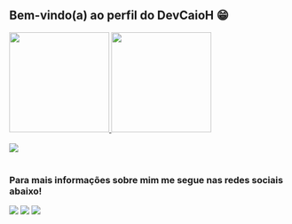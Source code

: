 ## Bem-vindo(a) ao perfil do DevCaioH 😁

 <div>
   <a href="https://github.com/DevCaioH">
    
   <img height="180em" src="https://github-readme-stats.vercel.app/api?username=DevCaioH&show_icons=true&theme=tokyonight&include_all_commits=true"/>
   <img height="180em" src="https://github-readme-stats.vercel.app/api/top-langs/?username=DevCaioH&layout=compact&langs_count=6&theme=tokyonight&github-readme-stats"/>
</div>
    
<div style="display: inline_block"><br>
   <a href="https://skillicons.dev">
    <img src="https://skillicons.dev/icons?i=html,css,bootstrap,js,react,vue,nodejs,ts,angular,git,docker,php,py,discord,vscode&perline=5"/>
  </a>
  

</div>

 
<br>
 
### Para mais informações sobre mim me segue nas redes sociais abaixo!
 
<div> 
  <a href="https://instagram.com/caaiohenrike" target="_blank"><img src="https://img.shields.io/badge/-Instagram-%23E4405F?style=for-the-badge&logo=instagram&logoColor=white" target="_blank"></a>
  <a href = "mailto:caiocontatovagas@gmail.com"><img src="https://img.shields.io/badge/-Gmail-%23333?style=for-the-badge&logo=gmail&logoColor=white" target="_blank"></a>
  <a href="https://www.linkedin.com/in/caiohenriqueantonio" target="_blank"><img src="https://img.shields.io/badge/-LinkedIn-%230077B5?style=for-the-badge&logo=linkedin&logoColor=white" target="_blank"></a>
</div>
